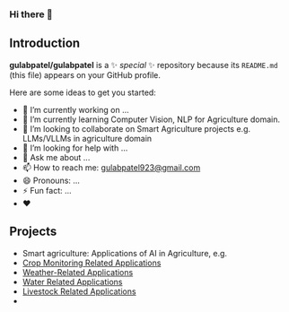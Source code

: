 ### Hi there 👋

## Introduction

**gulabpatel/gulabpatel** is a ✨ _special_ ✨ repository because its `README.md` (this file) appears on your GitHub profile.

Here are some ideas to get you started:

- 🔭 I’m currently working on ...
- 🌱 I’m currently learning Computer Vision, NLP for Agriculture domain.
- 👯 I’m looking to collaborate on Smart Agriculture projects e.g. LLMs/VLLMs in agriculture domain
- 🤔 I’m looking for help with ...
- 💬 Ask me about ...
- 📫 How to reach me: gulabpatel923@gmail.com
- 😄 Pronouns: ...
- ⚡ Fun fact: ...
- ❤️

## Projects
- Smart agriculture: Applications of AI in Agriculture, e.g. 
- [Crop Monitoring Related Applications](https://github.com/gulabpatel/AIAg/tree/main/SmartAG/AugmentedStartupCourse/01_Disease_Det_app)
- [Weather-Related Applications](https://github.com/gulabpatel/AIAg/tree/main/SmartAG/AugmentedStartupCourse/07_Weather_Pred_app)
- [Water Related Applications](https://github.com/gulabpatel/AIAg/tree/main/SmartAG/AugmentedStartupCourse/10_WaterQualityAnalysis_app)
- [Livestock Related Applications](https://github.com/gulabpatel/AIAg/tree/main/SmartAG/AugmentedStartupCourse/13_LiveStockCounting_app)
- 
